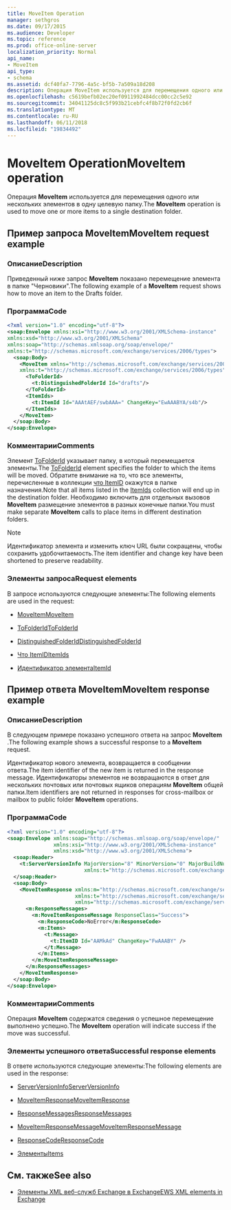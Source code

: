 ```yaml
---
title: MoveItem Operation
manager: sethgros
ms.date: 09/17/2015
ms.audience: Developer
ms.topic: reference
ms.prod: office-online-server
localization_priority: Normal
api_name:
- MoveItem
api_type:
- schema
ms.assetid: dcf40fa7-7796-4a5c-bf5b-7a509a18d208
description: Операция MoveItem используется для перемещения одного или нескольких элементов в одну целевую папку.
ms.openlocfilehash: c5619befb02ec20ef0911992484dcc00cc2c5e92
ms.sourcegitcommit: 34041125dc8c5f993b21cebfc4f8b72f0fd2cb6f
ms.translationtype: MT
ms.contentlocale: ru-RU
ms.lasthandoff: 06/11/2018
ms.locfileid: "19834492"
---
```

# <a name="moveitem-operation"></a><span data-ttu-id="0bae0-103">MoveItem Operation</span><span class="sxs-lookup"><span data-stu-id="0bae0-103">MoveItem operation</span></span>

<span data-ttu-id="0bae0-104">Операция **MoveItem** используется для перемещения одного или нескольких элементов в одну целевую папку.</span><span class="sxs-lookup"><span data-stu-id="0bae0-104">The **MoveItem** operation is used to move one or more items to a single destination folder.</span></span> 
  
## <a name="moveitem-request-example"></a><span data-ttu-id="0bae0-105">Пример запроса MoveItem</span><span class="sxs-lookup"><span data-stu-id="0bae0-105">MoveItem request example</span></span>

### <a name="description"></a><span data-ttu-id="0bae0-106">Описание</span><span class="sxs-lookup"><span data-stu-id="0bae0-106">Description</span></span>

<span data-ttu-id="0bae0-107">Приведенный ниже запрос **MoveItem** показано перемещение элемента в папке "Черновики".</span><span class="sxs-lookup"><span data-stu-id="0bae0-107">The following example of a **MoveItem** request shows how to move an item to the Drafts folder.</span></span> 
  
### <a name="code"></a><span data-ttu-id="0bae0-108">Программа</span><span class="sxs-lookup"><span data-stu-id="0bae0-108">Code</span></span>

```XML
<?xml version="1.0" encoding="utf-8"?>
<soap:Envelope xmlns:xsi="http://www.w3.org/2001/XMLSchema-instance"
xmlns:xsd="http://www.w3.org/2001/XMLSchema"
xmlns:soap="http://schemas.xmlsoap.org/soap/envelope/"
xmlns:t="http://schemas.microsoft.com/exchange/services/2006/types">
  <soap:Body>
    <MoveItem xmlns="http://schemas.microsoft.com/exchange/services/2006/messages"
    xmlns:t="http://schemas.microsoft.com/exchange/services/2006/types">
      <ToFolderId>
        <t:DistinguishedFolderId Id="drafts"/>
      </ToFolderId>
      <ItemIds>
        <t:ItemId Id="AAAtAEF/swbAAA=" ChangeKey="EwAAABYA/s4b"/>
      </ItemIds>
    </MoveItem>
  </soap:Body>
</soap:Envelope>
```

### <a name="comments"></a><span data-ttu-id="0bae0-109">Комментарии</span><span class="sxs-lookup"><span data-stu-id="0bae0-109">Comments</span></span>

<span data-ttu-id="0bae0-110">Элемент [ToFolderId](tofolderid.md) указывает папку, в который перемещается элементы.</span><span class="sxs-lookup"><span data-stu-id="0bae0-110">The [ToFolderId](tofolderid.md) element specifies the folder to which the items will be moved.</span></span> <span data-ttu-id="0bae0-111">Обратите внимание на то, что все элементы, перечисленные в коллекции [что ItemID](itemids.md) окажутся в папке назначения.</span><span class="sxs-lookup"><span data-stu-id="0bae0-111">Note that all items listed in the [ItemIds](itemids.md) collection will end up in the destination folder.</span></span> <span data-ttu-id="0bae0-112">Необходимо включить для отдельных вызовов **MoveItem** размещение элементов в разных конечные папки.</span><span class="sxs-lookup"><span data-stu-id="0bae0-112">You must make separate **MoveItem** calls to place items in different destination folders.</span></span> 
  
> [!NOTE]
> <span data-ttu-id="0bae0-113">Идентификатор элемента и изменить ключ URL были сокращены, чтобы сохранить удобочитаемость.</span><span class="sxs-lookup"><span data-stu-id="0bae0-113">The item identifier and change key have been shortened to preserve readability.</span></span> 
  
### <a name="request-elements"></a><span data-ttu-id="0bae0-114">Элементы запроса</span><span class="sxs-lookup"><span data-stu-id="0bae0-114">Request elements</span></span>

<span data-ttu-id="0bae0-115">В запросе используются следующие элементы:</span><span class="sxs-lookup"><span data-stu-id="0bae0-115">The following elements are used in the request:</span></span>
  
- [<span data-ttu-id="0bae0-116">MoveItem</span><span class="sxs-lookup"><span data-stu-id="0bae0-116">MoveItem</span></span>](moveitem.md)
    
- [<span data-ttu-id="0bae0-117">ToFolderId</span><span class="sxs-lookup"><span data-stu-id="0bae0-117">ToFolderId</span></span>](tofolderid.md)
    
- [<span data-ttu-id="0bae0-118">DistinguishedFolderId</span><span class="sxs-lookup"><span data-stu-id="0bae0-118">DistinguishedFolderId</span></span>](distinguishedfolderid.md)
    
- [<span data-ttu-id="0bae0-119">Что ItemID</span><span class="sxs-lookup"><span data-stu-id="0bae0-119">ItemIds</span></span>](itemids.md)
    
- [<span data-ttu-id="0bae0-120">Идентификатор элемента</span><span class="sxs-lookup"><span data-stu-id="0bae0-120">ItemId</span></span>](itemid.md)
    
## <a name="moveitem-response-example"></a><span data-ttu-id="0bae0-121">Пример ответа MoveItem</span><span class="sxs-lookup"><span data-stu-id="0bae0-121">MoveItem response example</span></span>

### <a name="description"></a><span data-ttu-id="0bae0-122">Описание</span><span class="sxs-lookup"><span data-stu-id="0bae0-122">Description</span></span>

<span data-ttu-id="0bae0-123">В следующем примере показано успешного ответа на запрос **MoveItem** .</span><span class="sxs-lookup"><span data-stu-id="0bae0-123">The following example shows a successful response to a **MoveItem** request.</span></span> 
  
<span data-ttu-id="0bae0-124">Идентификатор нового элемента, возвращается в сообщении ответа.</span><span class="sxs-lookup"><span data-stu-id="0bae0-124">The item identifier of the new item is returned in the response message.</span></span> <span data-ttu-id="0bae0-125">Идентификаторы элементов не возвращаются в ответ для нескольких почтовых или почтовых ящиков операциям **MoveItem** общей папки.</span><span class="sxs-lookup"><span data-stu-id="0bae0-125">Item identifiers are not returned in responses for cross-mailbox or mailbox to public folder **MoveItem** operations.</span></span> 
  
### <a name="code"></a><span data-ttu-id="0bae0-126">Программа</span><span class="sxs-lookup"><span data-stu-id="0bae0-126">Code</span></span>

```XML
<?xml version="1.0" encoding="utf-8"?>
<soap:Envelope xmlns:soap="http://schemas.xmlsoap.org/soap/envelope/" 
               xmlns:xsi="http://www.w3.org/2001/XMLSchema-instance" 
               xmlns:xsd="http://www.w3.org/2001/XMLSchema">
  <soap:Header>
    <t:ServerVersionInfo MajorVersion="8" MinorVersion="0" MajorBuildNumber="662" MinorBuildNumber="0" 
                         xmlns:t="http://schemas.microsoft.com/exchange/services/2006/types"/>
  </soap:Header>
  <soap:Body>
    <MoveItemResponse xmlns:m="http://schemas.microsoft.com/exchange/services/2006/messages" 
                      xmlns:t="http://schemas.microsoft.com/exchange/services/2006/types" 
                      xmlns="http://schemas.microsoft.com/exchange/services/2006/messages">
      <m:ResponseMessages>
        <m:MoveItemResponseMessage ResponseClass="Success">
          <m:ResponseCode>NoError</m:ResponseCode>
          <m:Items>
            <t:Message>
              <t:ItemID Id="AAMkAd" ChangeKey="FwAAABY" />
            </t:Message>
          </m:Items>
        </m:MoveItemResponseMessage>
      </m:ResponseMessages>
    </MoveItemResponse>
  </soap:Body>
</soap:Envelope>
```

### <a name="comments"></a><span data-ttu-id="0bae0-127">Комментарии</span><span class="sxs-lookup"><span data-stu-id="0bae0-127">Comments</span></span>

<span data-ttu-id="0bae0-128">Операция **MoveItem** содержатся сведения о успешное перемещение выполнено успешно.</span><span class="sxs-lookup"><span data-stu-id="0bae0-128">The **MoveItem** operation will indicate success if the move was successful.</span></span> 
  
### <a name="successful-response-elements"></a><span data-ttu-id="0bae0-129">Элементы успешного ответа</span><span class="sxs-lookup"><span data-stu-id="0bae0-129">Successful response elements</span></span>

<span data-ttu-id="0bae0-130">В ответе используются следующие элементы:</span><span class="sxs-lookup"><span data-stu-id="0bae0-130">The following elements are used in the response:</span></span>
  
- [<span data-ttu-id="0bae0-131">ServerVersionInfo</span><span class="sxs-lookup"><span data-stu-id="0bae0-131">ServerVersionInfo</span></span>](serverversioninfo.md)
    
- [<span data-ttu-id="0bae0-132">MoveItemResponse</span><span class="sxs-lookup"><span data-stu-id="0bae0-132">MoveItemResponse</span></span>](moveitemresponse.md)
    
- [<span data-ttu-id="0bae0-133">ResponseMessages</span><span class="sxs-lookup"><span data-stu-id="0bae0-133">ResponseMessages</span></span>](responsemessages.md)
    
- [<span data-ttu-id="0bae0-134">MoveItemResponseMessage</span><span class="sxs-lookup"><span data-stu-id="0bae0-134">MoveItemResponseMessage</span></span>](moveitemresponsemessage.md)
    
- [<span data-ttu-id="0bae0-135">ResponseCode</span><span class="sxs-lookup"><span data-stu-id="0bae0-135">ResponseCode</span></span>](responsecode.md)
    
- [<span data-ttu-id="0bae0-136">Элементы</span><span class="sxs-lookup"><span data-stu-id="0bae0-136">Items</span></span>](items.md)
    
## <a name="see-also"></a><span data-ttu-id="0bae0-137">См. также</span><span class="sxs-lookup"><span data-stu-id="0bae0-137">See also</span></span>



- [<span data-ttu-id="0bae0-138">Элементы XML веб-служб Exchange в Exchange</span><span class="sxs-lookup"><span data-stu-id="0bae0-138">EWS XML elements in Exchange</span></span>](ews-xml-elements-in-exchange.md)

